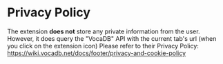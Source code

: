 # Privacy Policy
The extension **does not** store any private information from the user. However, it does query the "VocaDB" API with the current tab's url (when you click on the extension icon)
Please refer to their Privacy Policy: https://wiki.vocadb.net/docs/footer/privacy-and-cookie-policy
